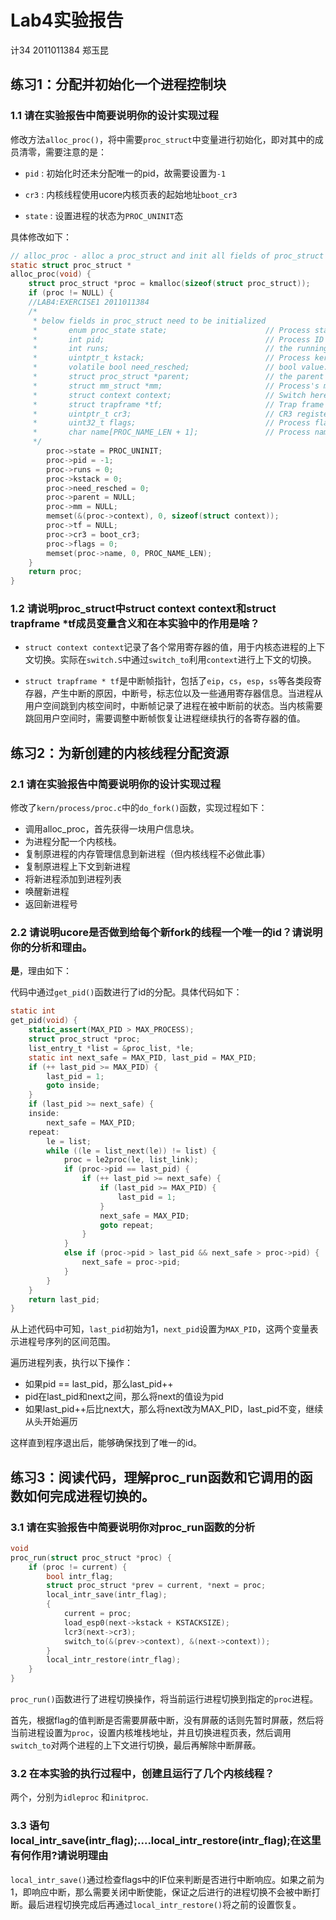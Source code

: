# Lab4实验报告

计34 2011011384 郑玉昆

## 练习1：分配并初始化一个进程控制块

### 1.1 请在实验报告中简要说明你的设计实现过程

修改方法``alloc_proc()``，将中需要``proc_struct``中变量进行初始化，即对其中的成员清零，需要注意的是：

- ``pid`` : 初始化时还未分配唯一的pid，故需要设置为``-1``

- ``cr3`` : 内核线程使用ucore内核页表的起始地址``boot_cr3``

- ``state`` : 设置进程的状态为``PROC_UNINIT``态

具体修改如下：

```C
// alloc_proc - alloc a proc_struct and init all fields of proc_struct
static struct proc_struct *
alloc_proc(void) {
    struct proc_struct *proc = kmalloc(sizeof(struct proc_struct));
    if (proc != NULL) {
    //LAB4:EXERCISE1 2011011384
    /*
     * below fields in proc_struct need to be initialized
     *       enum proc_state state;                      // Process state
     *       int pid;                                    // Process ID
     *       int runs;                                   // the running times of Proces
     *       uintptr_t kstack;                           // Process kernel stack
     *       volatile bool need_resched;                 // bool value: need to be rescheduled to release CPU?
     *       struct proc_struct *parent;                 // the parent process
     *       struct mm_struct *mm;                       // Process's memory management field
     *       struct context context;                     // Switch here to run process
     *       struct trapframe *tf;                       // Trap frame for current interrupt
     *       uintptr_t cr3;                              // CR3 register: the base addr of Page Directroy Table(PDT)
     *       uint32_t flags;                             // Process flag
     *       char name[PROC_NAME_LEN + 1];               // Process name
     */
        proc->state = PROC_UNINIT;
        proc->pid = -1;
        proc->runs = 0;
        proc->kstack = 0;
        proc->need_resched = 0;
        proc->parent = NULL;
        proc->mm = NULL;
        memset(&(proc->context), 0, sizeof(struct context));
        proc->tf = NULL;
        proc->cr3 = boot_cr3;
        proc->flags = 0;
        memset(proc->name, 0, PROC_NAME_LEN);
    }
    return proc;
}
```

### 1.2 请说明proc_struct中struct context context和struct trapframe *tf成员变量含义和在本实验中的作用是啥？

- ``struct context context``记录了各个常用寄存器的值，用于内核态进程的上下文切换。实际在``switch.S``中通过``switch_to``利用``context``进行上下文的切换。

- ``struct trapframe * tf``是中断帧指针，包括了``eip``，``cs``，``esp``，``ss``等各类段寄存器，产生中断的原因，中断号，标志位以及一些通用寄存器信息。当进程从用户空间跳到内核空间时，中断帧记录了进程在被中断前的状态。当内核需要跳回用户空间时，需要调整中断帧恢复让进程继续执行的各寄存器的值。

## 练习2：为新创建的内核线程分配资源

### 2.1 请在实验报告中简要说明你的设计实现过程

修改了``kern/process/proc.c``中的``do_fork()``函数，实现过程如下：

- 调用alloc_proc，首先获得一块用户信息块。
- 为进程分配一个内核栈。
- 复制原进程的内存管理信息到新进程（但内核线程不必做此事）
- 复制原进程上下文到新进程
- 将新进程添加到进程列表
- 唤醒新进程
- 返回新进程号

### 2.2 请说明ucore是否做到给每个新fork的线程一个唯一的id？请说明你的分析和理由。

__是__，理由如下：

代码中通过``get_pid()``函数进行了id的分配。具体代码如下：

```C
static int
get_pid(void) {
    static_assert(MAX_PID > MAX_PROCESS);
    struct proc_struct *proc;
    list_entry_t *list = &proc_list, *le;
    static int next_safe = MAX_PID, last_pid = MAX_PID;
    if (++ last_pid >= MAX_PID) {
        last_pid = 1;
        goto inside;
    }
    if (last_pid >= next_safe) {
    inside:
        next_safe = MAX_PID;
    repeat:
        le = list;
        while ((le = list_next(le)) != list) {
            proc = le2proc(le, list_link);
            if (proc->pid == last_pid) {
                if (++ last_pid >= next_safe) {
                    if (last_pid >= MAX_PID) {
                        last_pid = 1;
                    }
                    next_safe = MAX_PID;
                    goto repeat;
                }
            }
            else if (proc->pid > last_pid && next_safe > proc->pid) {
                next_safe = proc->pid;
            }
        }
    }
    return last_pid;
}
```

从上述代码中可知，``last_pid``初始为1，``next_pid``设置为``MAX_PID``，这两个变量表示进程号序列的区间范围。

遍历进程列表，执行以下操作：

- 如果pid == last_pid，那么last_pid++
- pid在last_pid和next之间，那么将next的值设为pid
- 如果last_pid++后比next大，那么将next改为MAX_PID，last_pid不变，继续从头开始遍历

这样直到程序退出后，能够确保找到了唯一的id。

## 练习3：阅读代码，理解proc_run函数和它调用的函数如何完成进程切换的。

### 3.1 请在实验报告中简要说明你对proc_run函数的分析

```C
void
proc_run(struct proc_struct *proc) {
    if (proc != current) {
        bool intr_flag;
        struct proc_struct *prev = current, *next = proc;
        local_intr_save(intr_flag);
        {
            current = proc;
            load_esp0(next->kstack + KSTACKSIZE);
            lcr3(next->cr3);
            switch_to(&(prev->context), &(next->context));
        }
        local_intr_restore(intr_flag);
    }
}
```

``proc_run()``函数进行了进程切换操作，将当前运行进程切换到指定的``proc``进程。

首先，根据flag的值判断是否需要屏蔽中断，没有屏蔽的话则先暂时屏蔽，然后将当前进程设置为``proc``，设置内核堆栈地址，并且切换进程页表，然后调用``switch_to``对两个进程的上下文进行切换，最后再解除中断屏蔽。

### 3.2 在本实验的执行过程中，创建且运行了几个内核线程？

两个，分别为``idleproc`` 和``initproc``.

### 3.3 语句local_intr_save(intr_flag);....local_intr_restore(intr_flag);在这里有何作用?请说明理由

``local_intr_save()``通过检查flags中的IF位来判断是否进行中断响应。如果之前为1，即响应中断，那么需要关闭中断使能，保证之后进行的进程切换不会被中断打断。最后进程切换完成后再通过``local_intr_restore()``将之前的设置恢复。
